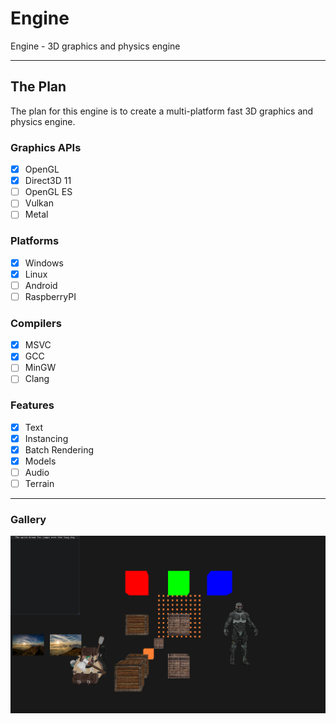 # Engine

Engine - 3D graphics and physics engine 

***

## The Plan
The plan for this engine is to create a multi-platform fast 3D graphics and physics engine.

### Graphics APIs
- [X] OpenGL
- [x] Direct3D 11
- [ ] OpenGL ES
- [ ] Vulkan
- [ ] Metal

### Platforms
- [x] Windows
- [x] Linux
- [ ] Android
- [ ] RaspberryPI

### Compilers
- [x] MSVC
- [x] GCC
- [ ] MinGW
- [ ] Clang

### Features
- [x] Text
- [x] Instancing
- [x] Batch Rendering
- [x] Models
- [ ] Audio
- [ ] Terrain

***
### Gallery
![screenshot](/gallery/screenshot.png?raw=true)

